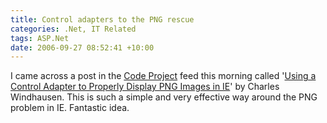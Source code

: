 ```yaml
---
title: Control adapters to the PNG rescue
categories: .Net, IT Related
tags: ASP.Net
date: 2006-09-27 08:52:41 +10:00
---
```


I came across a post in the [Code Project][0] feed this morning called '[Using a Control Adapter to Properly Display PNG Images in IE][1]' by Charles Windhausen. This is such a simple and very effective way around the PNG problem in IE. Fantastic idea.

[0]: http://www.codeproject.com
[1]: http://www.codeproject.com/useritems/IePngControlAdapter.asp
